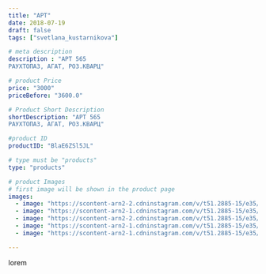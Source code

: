 ```yaml
---
title: "АРТ"
date: 2018-07-19
draft: false
tags: ["svetlana_kustarnikova"]

# meta description
description : "АРТ 565
РАУХТОПАЗ, АГАТ, РОЗ.КВАРЦ"

# product Price
price: "3000"
priceBefore: "3600.0"

# Product Short Description
shortDescription: "АРТ 565
РАУХТОПАЗ, АГАТ, РОЗ.КВАРЦ"

#product ID
productID: "BlaE6ZSl5JL"

# type must be "products"
type: "products"

# product Images
# first image will be shown in the product page
images:
  - image: "https://scontent-arn2-2.cdninstagram.com/v/t51.2885-15/e35/36984447_220937831895593_4482683218243354624_n.jpg?_nc_ht=scontent-arn2-2.cdninstagram.com&_nc_cat=105&_nc_ohc=bgZ_mAPAmv4AX-t7-Nv&se=7&tp=1&oh=bf7258ab7fa4af4db74815dc8253564a&oe=605F6627&ig_cache_key=MTgyNjc5MzkyMTc3OTQxNDY4OQ%3D%3D.2"
  - image: "https://scontent-arn2-1.cdninstagram.com/v/t51.2885-15/e35/36969582_261035064702286_8614788124632940544_n.jpg?_nc_ht=scontent-arn2-1.cdninstagram.com&_nc_cat=110&_nc_ohc=IvzzwqfNzg8AX9al1EC&se=7&tp=1&oh=85f83dd24e638ea0ca75304352adb45d&oe=60619680&ig_cache_key=MTgyNjc5MzkzMzgwODczMDM1OA%3D%3D.2"
  - image: "https://scontent-arn2-2.cdninstagram.com/v/t51.2885-15/e35/36756540_246824285926556_4715593011168280576_n.jpg?_nc_ht=scontent-arn2-2.cdninstagram.com&_nc_cat=108&_nc_ohc=yMUHg82g25cAX_IIx0m&se=7&tp=1&oh=5cffea4f0fae4cde6a6c41ff678c0eec&oe=60604A57&ig_cache_key=MTgyNjc5Mzk0MTcxMDgzMTc0OA%3D%3D.2"
  - image: "https://scontent-arn2-1.cdninstagram.com/v/t51.2885-15/e35/36918007_226423961524473_2510018504560738304_n.jpg?_nc_ht=scontent-arn2-1.cdninstagram.com&_nc_cat=109&_nc_ohc=BN10PjON2EQAX9Z38HX&se=7&tp=1&oh=bbca953b3f5a8cc5727b37298321af33&oe=605F4A7E&ig_cache_key=MTgyNjc5Mzk1MjY3NDYyNDEwNQ%3D%3D.2"
  - image: "https://scontent-arn2-1.cdninstagram.com/v/t51.2885-15/e35/36952623_978401292338493_5815583403243732992_n.jpg?_nc_ht=scontent-arn2-1.cdninstagram.com&_nc_cat=109&_nc_ohc=uLXovyLvhpQAX9VP6hR&se=7&tp=1&oh=073745c0455b64e0e7dedac6ef772946&oe=605F0923&ig_cache_key=MTgyNjc5Mzk2MzUxMjg3NzQyMA%3D%3D.2"

---
```

lorem
